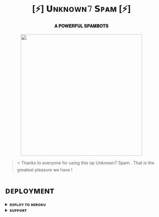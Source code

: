 <h1 align="center"><b>[⚡] 𝗨ɴᴋɴᴏᴡɴ𝟽 𝗦ᴘᴀᴍ [⚡]</b></h1>

<h4 align="center"> 𝐀 𝐏𝐎𝐖𝐄𝐑𝐅𝐔𝐋 𝐒𝐏𝐀𝐌𝐁𝐎𝐓𝐒</h4>

<p align="center"><a href="https://t.me/UNKNOWN07_000"><img src="https://telegra.ph/file/0e66a5980c30c04d89179.jpg" width="400"></a></p>


> ⭐️ Thanks to everyone for using this op Unknown7 Spam . That is the greatest pleasure we have !


# ᴅᴇᴘʟᴏʏᴍᴇɴᴛ


<details>
<summary><b>ᴅᴇᴘʟᴏʏ ᴛᴏ ʜᴇʀᴏᴋᴜ</b></summary>
<br>

[![Deploy](https://www.herokucdn.com/deploy/button.svg)](https://dashboard.heroku.com/new?template=https://github.com/Sagexdd/UNKNOWN7_XD)

</details>


<details>
<summary><b>sᴜᴘᴘᴏʀᴛ</b></summary>
<br>

<a href="https://t.me/LuckyXSupport"><img src="https://img.shields.io/badge/Join-Telegram%40Group-red.svg?logo=Telegram"></a>

<a href="https://t.me/Luckyxupdate"><img src="https://img.shields.io/badge/Join-Telegram%40Channel-red.svg?logo=Telegram"></a>

</details>
